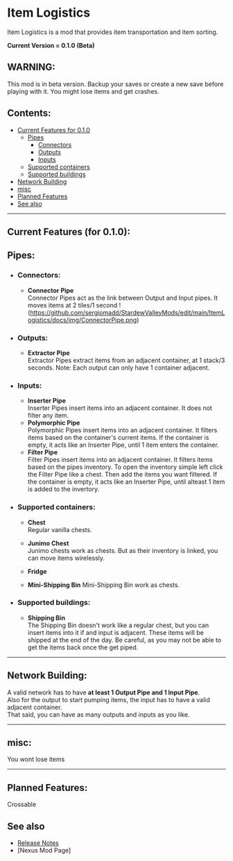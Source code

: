 # Item Logistics
Item Logistics is a mod that provides item transportation and item sorting.

**Current Version = 0.1.0 (Beta)**

## WARNING:
This mod is in beta version. Backup your saves or create a new save before playing with it. You might lose items and get crashes.

## Contents:
- [Current Features for 0.1.0](#current-features-for-010)
	- [Pipes](#pipes)
		- [Connectors](#connectors)
		- [Outputs](#outputs)
		- [Inputs](#inputs)
	-  [Supported containers](#supported-containers)
	-  [Supported buildings](#supported-buildings)
-  [Network Building](#network-building)
-  [misc](#misc)
-  [Planned Features](#planned-features)
-  [See also](#see-also)

---

## Current Features (for 0.1.0):

## Pipes:
- ### Connectors:
	- **Connector Pipe**  
Connector Pipes act as the link between Output and Input pipes.
It moves items at 2 tiles/1 second
!(https://github.com/sergiomadd/StardewValleyMods/edit/main/ItemLogistics/docs/img/ConnectorPipe.png)


- ### Outputs:
	- **Extractor Pipe**  
Extractor Pipes extract items from an adjacent container, at 1 stack/3 seconds.
Note: Each output can only have 1 container adjacent. 

- ### Inputs:
	- **Inserter Pipe**  
Inserter Pipes insert items into an adjacent container. It does not filter any item.  
	- **Polymorphic Pipe**  
Polymorphic Pipes insert items into an adjacent container. It filters items based on the container's current items. If the container is empty, it acts like an Inserter Pipe, until 1 item enters the container.  
	- **Filter Pipe**  
Filter Pipes insert items into an adjacent container. It filters items based on the pipes inventory. To open the inventory simple left click the Filter Pipe like a chest. Then add the items you want filtered. If the container is empty, it acts like an Inserter Pipe, until alteast 1 item is added to the invertory.  

- ### Supported containers:
	- **Chest**  
Regular vanilla chests.  
	- **Junimo Chest**  
Junimo chests work as chests. But as their inventory is linked, you can move items wirelessly.  
	- **Fridge**  

	- **Mini-Shipping Bin**
Mini-Shipping Bin work as chests.  

- ### Supported buildings:
	- **Shipping Bin**  
The Shipping Bin doesn't work like a regular chest, but you can insert items into it if and input is adjacent. These items will be shipped at the end of the day. 
Be careful, as you may not be able to get the items back once the get piped.  

---

## Network Building:
A valid network has to have **at least 1 Output Pipe and 1 Input Pipe**.  
Also for the output to start pumping items, the input has to have a valid adjacent container.  
That said, you can have as many outputs and inputs as you like.


---

## misc:
You wont lose items

---

## Planned Features:
Crossable 

## See also
- [Release Notes](https://github.com/sergiomadd/StardewValleyMods/edit/main/ItemLogistics/docs/release-notes.md)
- [Nexus Mod Page]
